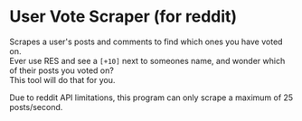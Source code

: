 # User Vote Scraper (for reddit)

Scrapes a user's posts and comments to find which ones you have voted on.  
Ever use RES and see a `[+10]` next to someones name, and wonder which of their posts you voted on?  
This tool will do that for you.

Due to reddit API limitations, this program can only scrape a maximum of 25 posts/second.